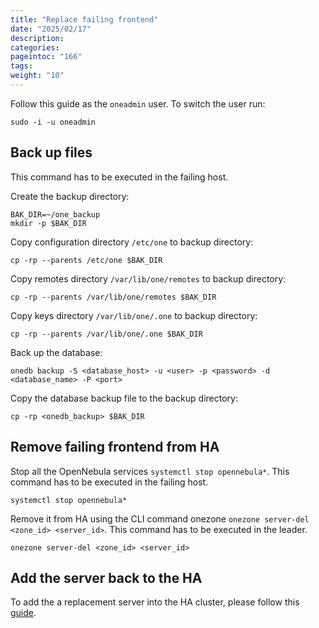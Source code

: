 ```yaml
---
title: "Replace failing frontend"
date: "2025/02/17"
description:
categories:
pageintoc: "166"
tags:
weight: "10"
---
```


<a id="replace-failing-front-end"></a>

<!--# Replace failing front-end -->

Follow this guide as the `oneadmin` user. To switch the user run:

```shell
sudo -i -u oneadmin
```

## Back up files

This command has to be executed in the failing host.

Create the backup directory:

```shell
BAK_DIR=~/one_backup
mkdir -p $BAK_DIR
```

Copy configuration directory `/etc/one` to backup directory:

```shell
cp -rp --parents /etc/one $BAK_DIR
```

Copy remotes directory `/var/lib/one/remotes` to backup directory:

```shell
cp -rp --parents /var/lib/one/remotes $BAK_DIR
```

Copy keys directory `/var/lib/one/.one` to backup directory:

```shell
cp -rp --parents /var/lib/one/.one $BAK_DIR
```

Back up the database:

```shell
onedb backup -S <database_host> -u <user> -p <password> -d <database_name> -P <port>
```

Copy the database backup file to the backup directory:

```shell
cp -rp <onedb_backup> $BAK_DIR
```

## Remove failing frontend from HA

Stop all the OpenNebula services `systemctl stop opennebula*`. This command has to be executed in the failing host.

```shell
systemctl stop opennebula*
```

Remove it from HA using the CLI command onezone `onezone server-del <zone_id> <server_id>`. This command has to be executed in the leader.

```shell
onezone server-del <zone_id> <server_id>
```

## Add the server back to the HA

To add the a replacement server into the HA cluster, please follow this
[guide](http://docs.opennebula.org/5.8/advanced_components/ha/frontend_ha_setup.html#adding-more-servers).
